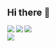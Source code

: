 ## Hi there 👋

<!--
**JeongSu0880/JeongSu0880** is a ✨ _special_ ✨ repository because its `README.md` (this file) appears on your GitHub profile.

Here are some ideas to get you started:

- 🔭 I’m currently working on ...
- 🌱 I’m currently learning ...
- 👯 I’m looking to collaborate on ...
- 🤔 I’m looking for help with ...
- 💬 Ask me about ...
- 📫 How to reach me: ...
- 😄 Pronouns: ...
- ⚡ Fun fact: ...
-->
<a href="https://42seoul.kr/seoul42/main/view" target="_blank"><img src="https://img.shields.io/badge/42Seoul-000000?style=flat-square&logo=42&logoColor=white"/></a>
<a href="https://suleee.tistory.com/" target="_blank"><img src="https://img.shields.io/badge/수리공작소-FC4C02?style=flat-square&logo=Tistory&logoColor=white"/></a>
<a target="_blank"><img src="https://img.shields.io/badge/latsyrc900@gmail.com-EA4335?style=flat-square&logo=Gmail&logoColor=white"/></a>
</br>
<a target="_blank"><img src="https://img.shields.io/badge/C-A8B9CC?style=flat-square&logo=&logoColor=white"/></a>
